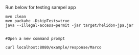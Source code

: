 Run below for testing sampel app


```
mvn clean
mvn packahe -DskipTests=true
java --illegal-access=permit -jar target/helidon-jpa.jar


#Open a new command prompt

curl localhost:8080/example/response/Marco
```